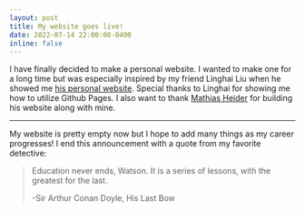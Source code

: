 ```yaml
---
layout: post
title: My website goes live!
date: 2022-07-14 22:00:00-0400
inline: false
---
```


I have finally decided to make a personal website. I wanted to make one for a long time but was especially inspired by my friend Linghai Liu when he showed me [his personal website](https://lliu58b.github.io/). Special thanks to Linghai for showing me how to utilize Github Pages. I also want to thank [Mathias Heider](https://mathheider.github.io/) for building his website along with mine.

***

My website is pretty empty now but I hope to add many things as my career progresses! I end this announcement with a quote from my favorite detective:

> Education never ends, Watson. It is a series of lessons, with the greatest for the last. 
>
> -Sir Arthur Conan Doyle, His Last Bow

